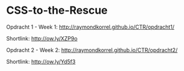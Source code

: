 # CSS-to-the-Rescue
Opdracht 1 - Week 1:
http://raymondkorrel.github.io/CTR/opdracht1/

Shortlink:
http://ow.ly/XZP9o

Opdracht 2 - Week 2:
http://raymondkorrel.github.io/CTR/opdracht2/

Shortlink:
http://ow.ly/Yd5f3
